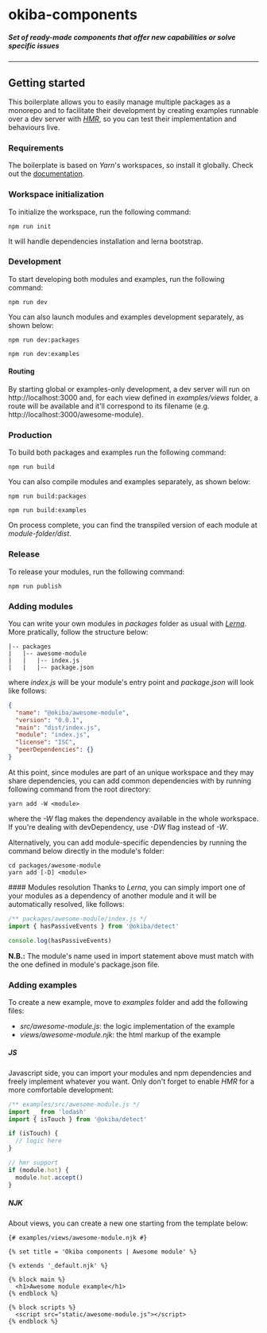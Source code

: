 # okiba-components
##### Set of ready-made components that offer new capabilities or solve specific issues

---

## Getting started
This boilerplate allows you to easily manage multiple packages as a monorepo and to facilitate their development by creating examples runnable over a dev server with *[HMR](https://webpack.js.org/concepts/hot-module-replacement/)*, so you can test their implementation and behaviours live.

### Requirements
The boilerplate is based on *Yarn*'s workspaces, so install it globally. Check out the [documentation](https://yarnpkg.com/en/docs/install).

### Workspace initialization
To initialize the workspace, run the following command:

```
npm run init
```

It will handle dependencies installation and lerna bootstrap.

### Development
To start developing both modules and examples, run the following command:

```
npm run dev
```

You can also launch modules and examples development separately, as shown below:

```
npm run dev:packages
```

```
npm run dev:examples
```

#### Routing
By starting global or examples-only development, a dev server will run on http://localhost:3000 and, for each view defined in *examples/views* folder, a route will be available and it'll correspond to its filename (e.g. http://localhost:3000/awesome-module).

### Production
To build both packages and examples run the following command:

```
npm run build
```

You can also compile modules and examples separately, as shown below:

```
npm run build:packages
```

```
npm run build:examples
```

On process complete, you can find the transpiled version of each module at *module-folder/dist*.

### Release
To release your modules, run the following command:

```
npm run publish
```

### Adding modules
You can write your own modules in *packages* folder as usual with *[Lerna](https://github.com/lerna/lerna)*.
More pratically, follow the structure below:

```
|-- packages
|   |-- awesome-module
|   |   |-- index.js
|   |   |-- package.json
```

where *index.js* will be your module's entry point and *package.json* will look like follows:

```json
{
  "name": "@okiba/awesome-module",
  "version": "0.0.1",
  "main": "dist/index.js",
  "module": "index.js",
  "license": "ISC",
  "peerDependencies": {}
}
```

At this point, since modules are part of an unique workspace and they may share dependencies, you can add common dependencies with by running following command from the root directory:

```
yarn add -W <module>
```

where the *-W* flag makes the dependency available in the whole workspace. If you're dealing with devDependency, use *-DW* flag instead of *-W*.

Alternatively, you can add module-specific dependencies by running the command below directly in the module's folder:

```
cd packages/awesome-module
yarn add [-D] <module>
```

#### Modules resolution
Thanks to *Lerna*, you can simply import one of your modules as a dependency of another module and it will be automatically resolved, like follows:

```js
/** packages/awesome-module/index.js */
import { hasPassiveEvents } from '@okiba/detect'

console.log(hasPassiveEvents)
```

__N.B.:__ The module's name used in import statement above must match with the one defined in module's package.json file.

### Adding examples
To create a new example, move to *examples* folder and add the following files:

- *src/awesome-module.js*: the logic implementation of the example
- *views/awesome-module.njk*: the html markup of the example

##### JS
Javascript side, you can import your modules and npm dependencies and freely implement whatever you want. Only don't forget to enable *HMR* for a more comfortable development:

```js
/** examples/src/awesome-module.js */
import _ from 'lodash'
import { isTouch } from '@okiba/detect'

if (isTouch) {
  // logic here
}

// hmr support
if (module.hot) {
  module.hot.accept()
}
```

##### NJK
About views, you can create a new one starting from the template below:

```twig
{# examples/views/awesome-module.njk #}

{% set title = 'Okiba components | Awesome module' %}

{% extends '_default.njk' %}

{% block main %}
  <h1>Awesome module example</h1>
{% endblock %}

{% block scripts %}
  <script src="static/awesome-module.js"></script>
{% endblock %}
```